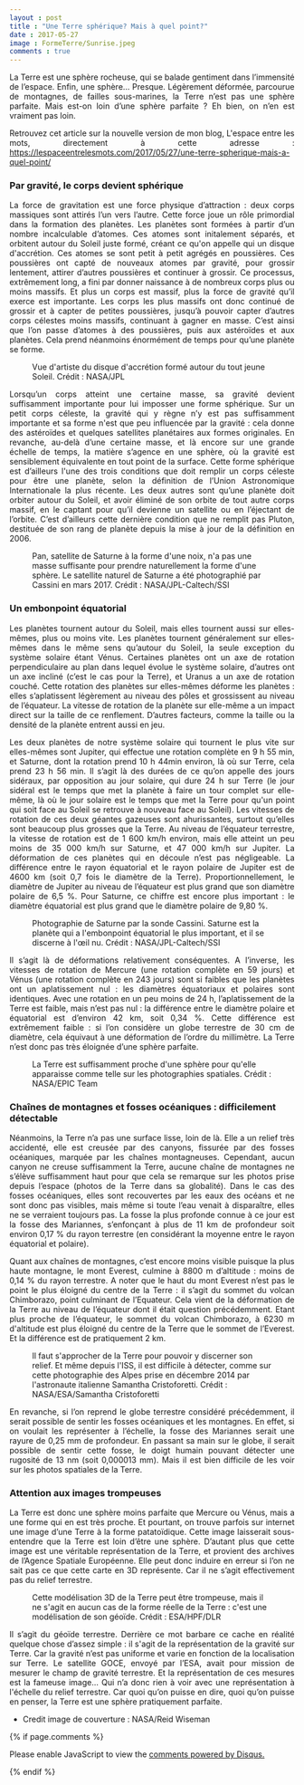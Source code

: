 ```yaml
---
layout : post
title : "Une Terre sphérique? Mais à quel point?"
date : 2017-05-27
image : FormeTerre/Sunrise.jpeg
comments : true
---
```


<p class="intro" style="text-align: justify;"><span class="dropcap">L</span>a Terre est une sphère rocheuse, qui se balade gentiment dans l’immensité de l’espace. Enfin, une sphère… Presque. Légèrement déformée, parcourue de montagnes, de failles sous-marines, la Terre n’est pas une sphère parfaite. Mais est-on loin d’une sphère parfaite ? Eh bien, on n’en est vraiment pas loin.</p>

<p style="text-align: justify;"> Retrouvez cet article sur la nouvelle version de mon blog, L'espace entre les mots, directement à cette adresse : <a href="https://lespaceentrelesmots.com/2017/05/27/une-terre-spherique-mais-a-quel-point/">https://lespaceentrelesmots.com/2017/05/27/une-terre-spherique-mais-a-quel-point/</a> </p>


### Par gravité, le corps devient sphérique

<p style="text-align: justify;">La force de gravitation est une force physique d’attraction : deux corps massiques sont attirés l’un vers l’autre. Cette force joue un rôle primordial dans la formation des planètes. Les planètes sont formées à partir d’un nombre incalculable d’atomes. Ces atomes sont initalement séparés, et orbitent autour du Soleil juste formé, créant ce qu'on appelle qui un disque d'accrétion. Ces atomes se sont petit à petit agrégés en poussières. Ces poussières ont capté de nouveaux atomes par gravité, pour grossir lentement, attirer d’autres poussières et continuer à grossir. Ce processus, extrêmement long, a fini par donner naissance à de nombreux corps plus ou moins massifs. Et plus un corps est massif, plus la force de gravité qu’il exerce est importante. Les corps les plus massifs ont donc continué de grossir et à capter de petites poussières, jusqu’à pouvoir capter d’autres corps célestes moins massifs, continuant à gagner en masse. C’est ainsi que l’on passe d’atomes à des poussières, puis aux astéroïdes et aux planètes. Cela prend néanmoins énormément de temps pour qu’une planète se forme.</p>

<figure>
	<img src="{{ '/assets/img/FormeTerre/DisqueAccretion.jpg' | prepend: site.baseurl }}" alt=""> 
	<figcaption>Vue d'artiste du disque d'accrétion formé autour du tout jeune Soleil. Crédit : NASA/JPL</figcaption>
</figure>

<p style="text-align: justify;">Lorsqu’un corps atteint une certaine masse, sa gravité devient suffisamment importante pour lui imposser une forme sphérique. Sur un petit corps céleste, la gravité qui y règne n’y est pas suffisamment importante et sa forme n'est que peu influencée par la gravité : cela donne des astéroïdes et quelques satellites planétaires aux formes originales. En revanche, au-delà d’une certaine masse, et là encore sur une grande échelle de temps, la matière s’agence en une sphère, où la gravité est sensiblement équivalente en tout point de la surface.  Cette forme sphérique est d’ailleurs l'une des trois conditions que doit remplir un corps céleste pour être une planète, selon la définition de l’Union Astronomique Internationale la plus récente. Les deux autres sont qu’une planète doit orbiter autour du Soleil, et avoir éliminé de son orbite de tout autre corps massif, en le captant pour qu’il devienne un satellite ou en l’éjectant de l’orbite. C’est d’ailleurs cette dernière condition que ne remplit pas Pluton, destituée de son rang de planète depuis la mise à jour de la définition en 2006.</p>

<figure>
	<img src="{{ '/assets/img/FormeTerre/Pan.jpg' | prepend: site.baseurl }}" alt=""> 
	<figcaption>Pan, satellite de Saturne à la forme d'une noix, n'a pas une masse suffisante pour prendre naturellement la forme d'une sphère. Le satellite naturel de Saturne a été photographié par Cassini en mars 2017. Crédit : NASA/JPL-Caltech/SSI</figcaption>
</figure>

### Un embonpoint équatorial

<p style="text-align: justify;">Les planètes tournent autour du Soleil, mais elles tournent aussi sur elles-mêmes, plus ou moins vite. Les planètes tournent généralement sur elles-mêmes dans le même sens qu’autour du Soleil, la seule exception du système solaire étant Vénus. Certaines planètes ont un axe de rotation perpendiculaire au plan dans lequel évolue le système solaire, d’autres ont un axe incliné (c’est le cas pour la Terre), et Uranus a un axe de rotation couché. Cette rotation des planètes sur elles-mêmes déforme les planètes : elles s’aplatissent légèrement au niveau des pôles et grossissent au niveau de l’équateur. La vitesse de rotation de la planète sur elle-même a un impact direct sur la taille de ce renflement. D’autres facteurs, comme la taille ou la densité de la planète entrent aussi en jeu.</p>

<p style="text-align: justify;">Les deux planètes de notre système solaire qui tournent le plus vite sur elles-mêmes sont Jupiter, qui effectue une rotation complète en 9 h 55 min, et Saturne, dont la rotation prend 10 h 44min environ, là où sur Terre, cela prend 23 h 56 min. Il s’agit là des durées de ce qu’on appelle  des jours sidéraux, par opposition au jour solaire, qui dure 24 h sur Terre (le jour  sidéral est le temps que met la planète à faire un tour complet sur elle-même, là où le jour solaire est le temps que met la Terre pour qu'un point qui soit face au Soleil se retrouve à nouveau face au Soleil). Les vitesses de rotation de ces deux géantes gazeuses sont ahurissantes, surtout qu’elles sont beaucoup plus grosses que la Terre. Au niveau de l’équateur terrestre, la vitesse de rotation est de 1 600 km/h environ, mais elle atteint un peu moins de 35 000 km/h sur Saturne, et 47 000 km/h sur Jupiter. La déformation de ces planètes qui en découle n’est pas négligeable. La différence entre le rayon équatorial et le rayon polaire de Jupiter est de 4600 km (soit 0,7 fois le diamètre de la Terre). Proportionnellement, le diamètre de Jupiter au niveau de l’équateur est plus grand que son diamètre polaire de 6,5 %. Pour Saturne, ce chiffre est encore plus important : le diamètre équatorial est plus grand que le diamètre polaire de 9,80 %.</p>

<figure>
	<img src="{{ '/assets/img/FormeTerre/Saturn.jpg' | prepend: site.baseurl }}" alt=""> 
	<figcaption>Photographie de Saturne par la sonde Cassini. Saturne est la planète qui a l'embonpoint équatorial le plus important, et il se discerne à l'œil nu. Crédit : NASA/JPL-Caltech/SSI</figcaption>
</figure>

<p style="text-align: justify;">Il s’agit là de déformations relativement conséquentes. A l’inverse, les vitesses de rotation de Mercure (une rotation complète en 59 jours) et Vénus (une rotation complète en 243 jours) sont si faibles que les planètes ont un aplatissement nul : les diamètres équatoriaux et polaires sont identiques. Avec une rotation en un peu moins de 24 h, l’aplatissement de la Terre est faible, mais n’est pas nul : la différence entre le diamètre polaire et équatorial est d’environ 42 km, soit 0,34 %. Cette différence est extrêmement faible : si l’on considère un globe terrestre de 30 cm de diamètre, cela équivaut à une déformation de l’ordre du millimètre. La Terre n’est donc pas très éloignée d’une sphère parfaite.</p>

<figure>
	<img src="{{ '/assets/img/FormeTerre/EarthMay24.jpg' | prepend: site.baseurl }}" alt=""> 
	<figcaption>La Terre est suffisamment proche d'une sphère pour qu'elle apparaisse comme telle sur les photographies spatiales. Crédit : NASA/EPIC Team</figcaption>
</figure>

### Chaînes de montagnes et fosses océaniques : difficilement détectable

<p style="text-align: justify;">Néanmoins, la Terre n’a pas une surface lisse, loin de là. Elle a un relief très accidenté, elle est creusée par des canyons, fissurée par des fosses océaniques, marquée par les chaînes montagneuses. Cependant, aucun canyon ne creuse suffisamment la Terre, aucune chaîne de montagnes ne s’élève suffisamment haut pour que cela se remarque sur les photos prise depuis l’espace (photos de la Terre dans sa globalité). Dans le cas des fosses océaniques, elles sont recouvertes par les eaux des océans et ne sont donc pas visibles, mais même si toute l’eau venait à disparaître, elles ne se verraient toujours pas. La fosse la plus profonde connue à ce jour est la fosse des Mariannes, s’enfonçant à plus de 11 km de profondeur soit environ 0,17 % du rayon terrestre (en considérant la moyenne entre le rayon équatorial et polaire).</p>

<p style="text-align: justify;">Quant aux chaînes de montagnes, c’est encore moins visible puisque la plus haute montagne, le mont Everest, culmine à 8800 m d’altitude : moins de 0,14 % du rayon terrestre. A noter que le haut du mont Everest n’est pas le point le plus éloigné du centre de la Terre : il s’agit du sommet du volcan Chimborazo, point culminant de l’Equateur. Cela vient de la déformation de la Terre au niveau de l’équateur dont il était question précédemment. Etant plus proche de l’équateur, le sommet du volcan Chimborazo, à 6230 m  d'altitude est plus éloigné du centre de la Terre que le sommet de l’Everest. Et la différence est de pratiquement 2 km.</p>

<figure>
	<img src="{{ '/assets/img/FormeTerre/Alps.jpg' | prepend: site.baseurl }}" alt=""> 
	<figcaption>Il faut s'approcher de la Terre pour pouvoir y discerner son relief. Et même depuis l'ISS, il est difficile à détecter, comme sur cette photographie des Alpes prise en décembre 2014 par l'astronaute italienne Samantha Cristoforetti. Crédit : NASA/ESA/Samantha Cristoforetti</figcaption>
</figure>

<p style="text-align: justify;">En revanche, si l’on reprend le globe terrestre considéré précédemment, il serait possible de sentir les fosses océaniques et les montagnes. En effet, si on voulait les représenter à l’échelle, la fosse des Mariannes serait une rayure de 0,25 mm de profondeur. En passant sa main sur le globe, il serait possible de sentir cette fosse, le doigt humain pouvant détecter une rugosité de 13 nm (soit 0,000013 mm). Mais il est bien difficile de les voir sur les photos spatiales de la Terre.</p>

### Attention aux images trompeuses

<p style="text-align: justify;">La Terre est donc une sphère moins parfaite que Mercure ou Vénus, mais a une forme qui en est très proche. Et pourtant, on trouve parfois sur internet une image d’une Terre à la forme patatoïdique. Cette image laisserait sous-entendre que la Terre est loin d’être une sphère. D’autant plus que cette image est une véritable représentation de la Terre, et provient des archives de l’Agence Spatiale Européenne. Elle peut donc induire en erreur si l’on ne sait pas ce que cette carte en 3D représente. Car il ne s’agit effectivement pas du relief terrestre.</p>

<figure>
	<img src="{{ '/assets/img/FormeTerre/Geoid.jpg' | prepend: site.baseurl }}" alt=""> 
	<figcaption>Cette modélisation 3D de la Terre peut être trompeuse, mais il ne s'agit en aucun cas de la forme réelle de la Terre : c'est une modélisation de son géoïde. Crédit : ESA/HPF/DLR</figcaption>
</figure>

<p style="text-align: justify;">Il s’agit du géoïde terrestre. Derrière ce mot barbare ce cache en réalité quelque chose d’assez simple : il s'agit de la représentation de la gravité sur Terre. Car la gravité n’est pas uniforme et varie en fonction de la localisation sur Terre. Le satellite GOCE, envoyé par l’ESA, avait pour mission de mesurer le champ de gravité terrestre. Et la représentation de ces mesures est la fameuse image… Qui n’a donc rien à voir avec une représentation à l'échelle du relief terrestre. Car quoi qu’on puisse en dire, quoi qu’on puisse en penser, la Terre est une sphère pratiquement parfaite. </p>

* Credit image de couverture : NASA/Reid Wiseman

{% if page.comments %}
<div id="disqus_thread"></div>
<script>

/**
 *  RECOMMENDED CONFIGURATION VARIABLES: EDIT AND UNCOMMENT THE SECTION BELOW TO INSERT DYNAMIC VALUES FROM YOUR PLATFORM OR CMS.
 *  LEARN WHY DEFINING THESE VARIABLES IS IMPORTANT: https://disqus.com/admin/universalcode/#configuration-variables */
/*
var disqus_config = function () {
    this.page.url = http://www.charlesgabouleaud.fr/blog/Terre-spherique-a-quel-point/;  // Replace PAGE_URL with your page's canonical URL variable
    this.page.identifier = PAGE_IDENTIFIER; // Replace PAGE_IDENTIFIER with your page's unique identifier variable
};
*/
(function() { // DON'T EDIT BELOW THIS LINE
    var d = document, s = d.createElement('script');
    s.src = '//charlesgabouleaud-fr.disqus.com/embed.js';
    s.setAttribute('data-timestamp', +new Date());
    (d.head || d.body).appendChild(s);
})();
</script>
<noscript>Please enable JavaScript to view the <a href="https://disqus.com/?ref_noscript">comments powered by Disqus.</a></noscript>
                                    
{% endif %}
